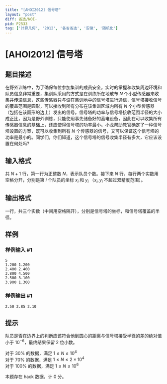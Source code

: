 ```yaml
---
title: "[AHOI2012] 信号塔"
layout: "post"
diff: 省选/NOI-
pid: P2533
tag: ['计算几何', '2012', '各省省选', '安徽', '随机化']
---
```

# [AHOI2012] 信号塔
## 题目描述

在野外训练中，为了确保每位参加集训的成员安全，实时的掌握和收集周边环境和队员信息非常重要，集训队采用的方式是在训练所在地散布 $N$ 个小型传感器来收集并传递信息，这些传感器只与设在集训地中的信号塔进行通信，信号塔接收信号的覆盖范围是圆形，可以接收到所有分布在该集训区域内所有 $N$ 个小型传感器（包括在该圆形的边上）发出的信号。信号塔的功率与信号塔接收范围半径的大小成正比，因为是野外训练，只能使用事先储备好的蓄电设备，因此在可以收集所有传感器信息的基础上，还应使得信号塔的功率最小。小龙帮助教官确定了一种信号塔设置的方案，既可以收集到所有 $N$ 个传感器的信号，又可以保证这个信号塔的功率是最小的。同学们，你们知道，这个信号塔的信号收集半径有多大，它应该设置在何处吗?
## 输入格式

共 $N+1$ 行，第一行为正整数 $N$，表示队员个数。接下来 $N$ 行，每行两个实数用空格分开，分别是第 $i$ 个队员的坐标 $x_i$ 和 $y_i$ （$x_i,y_i$ 不超过双精度范围）。
## 输出格式

一行，共三个实数（中间用空格隔开），分别是信号塔的坐标，和信号塔覆盖的半径。
## 样例

### 样例输入 #1
```
5
1.200 1.200
2.400 2.400
3.800 4.500
2.500 3.100
3.900 1.300
```
### 样例输出 #1
```
2.50 2.85 2.10
```
## 提示

队员是否在边界上的判断应该符合他到圆心的距离与信号塔接受半径的差的绝对值小于 $10^{-6}$，最终结果保留 $2$ 位小数。

对于 $30\%$ 的数据，满足 $1\le N \le 10^4$  
对于 $70\%$ 的数据，满足 $1\le N \le 2\times10^4$  
对于 $100\%$ 的数据，满足 $1\le N \le 10^6$

本题存在 hack 数据，计 0 分。
